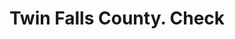---
doi: 10.7916/D8PZ6N1G
date_other: '1910'
date_other_textual: 1910-1919
form: printed ephemera
genre:
- Checks (bank checks)
name:
- Twin Falls County
object_in_context_url: https://biggert.cul.columbia.edu/items/view/ave_biggert_01734
subject_hierarchical_geographic:
- Twin Falls, Idaho, United States
subject_name:
- Twin Falls County
title: Twin Falls County. Check
sort_title: Twin Falls County. Check
call_number: ave_biggert_01734
coordinates:
- 42.55555555555555,-114.47083333333333
pid: ave_biggert_01734
identifiers: ave_biggert_01734
thumbnail: https://derivativo-3.library.columbia.edu/iiif/2/ldpd:490794/full/!256,256/0/native.jpg
permalink: "/biggert/ave_biggert_01734/"
layout: iiif-image-page
---